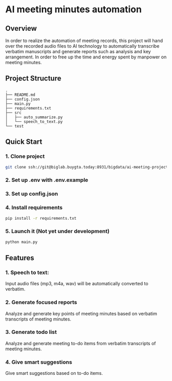 # AI meeting minutes automation


## Overview

In order to realize the automation of meeting records, this project will hand over the recorded audio files to AI technology to automatically transcribe verbatim manuscripts and generate reports such as analysis and key arrangement. In order to free up the time and energy spent by manpower on meeting minutes.

## Project Structure

```
.
├── README.md
├── config.json
├── main.py
├── requirements.txt
├── src
│   ├── auto_summarize.py
│   └── speech_to_text.py
└── test
```

## Quick Start

### 1. Clone project

```bash
git clone ssh://git@biglab.buygta.today:8931/bigdata/ai-meeting-project.git
```

### 2. Set up .env with .env.example


### 3. Set up config.json


### 4. Install requirements

```bash
pip install -r requirements.txt
```

### 5. Launch it (Not yet under development)

```bash
python main.py
```

## Features

### 1. Speech to text:

Input audio files (mp3, m4a, wav) will be automatically converted to verbatim.

### 2. Generate focused reports

Analyze and generate key points of meeting minutes based on verbatim transcripts of meeting minutes.

### 3. Generate todo list

Analyze and generate meeting to-do items from verbatim transcripts of meeting minutes.

### 4. Give smart suggestions

Give smart suggestions based on to-do items.